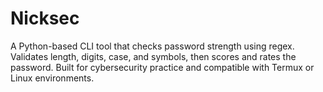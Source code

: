# Nicksec
A Python-based CLI tool that checks password strength using regex. Validates length, digits, case, and symbols, then scores and rates the password. Built for cybersecurity practice and compatible with Termux or Linux environments.
